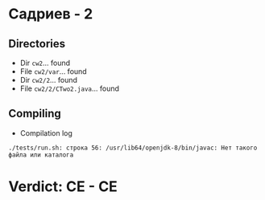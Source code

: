 # Садриев - 2
## Directories
- Dir `cw2`... found
- File `cw2/var`... found
- Dir `cw2/2`... found
- File `cw2/2/CTwo2.java`... found
## Compiling
- Compilation log
```
./tests/run.sh: строка 56: /usr/lib64/openjdk-8/bin/javac: Нет такого файла или каталога

```
# Verdict: **CE** - CE
